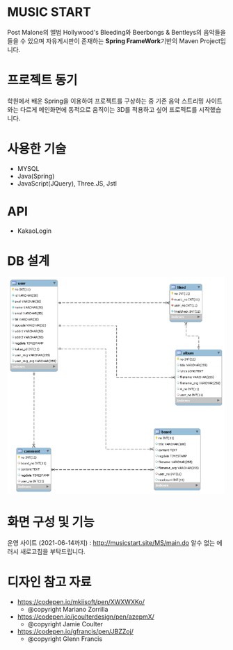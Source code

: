 # MUSIC START
  Post Malone의 앨범 Hollywood's Bleeding와 Beerbongs & Bentleys의 음악들을 들을 수 있으며 자유게시판이 존재하는 **Spring FrameWork**기반의 Maven Project입니다.
 
 
# 프로젝트 동기
  학원에서 배운 Spring을 이용하여 프로젝트를 구상하는 중 기존 음악 스트리밍 사이트와는 다르게 메인화면에 동적으로 움직이는 3D를 적용하고 싶어 프로젝트를 시작했습니다.
  
# 사용한 기술
* MYSQL
* Java(Spring)
* JavaScript(JQuery), Three.JS, Jstl
# API
* KakaoLogin
 # DB 설계
 <img src="/pp.png" width="500px" height="500px" title="MS DB ERD" alt="MS DB ERD"></img>
 
 # 화면 구성 및 기능
 운영 사이트 (2021-06-14까지) : <http://musicstart.site/MS/main.do>
 알수 없는 에러시 새로고침을 부탁드립니다.
 
 # 디자인 참고 자료
 * <https://codepen.io/mkiisoft/pen/XWXWXKo/>
    - @copyright Mariano Zorrilla
 * <https://codepen.io/jcoulterdesign/pen/azepmX/>
    - @copyright Jamie Coulter
 * <https://codepen.io/gfrancis/pen/JBZZoj/>
    - @copyright Glenn Francis
 
 
 
 
 

  

